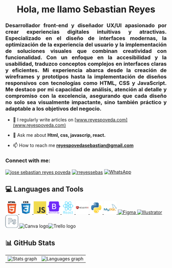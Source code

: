 <h1 align="center">Hola, me llamo Sebastian Reyes</h1>
<h3 align="justify">Desarrollador front-end y diseñador UX/UI apasionado por crear experiencias digitales intuitivas y atractivas. Especializado en el diseño de interfaces modernas, la optimización de la experiencia del usuario y la implementación de soluciones visuales que combinan creatividad con funcionalidad. Con un enfoque en la accesibilidad y la usabilidad, traduzco conceptos complejos en interfaces claras y eficientes. Mi experiencia abarca desde la creación de wireframes y prototipos hasta la implementación de diseños responsivos con tecnologías como HTML, CSS y JavaScript. Me destaco por mi capacidad de análisis, atención al detalle y compromiso con la excelencia, asegurando que cada diseño no solo sea visualmente impactante, sino también práctico y adaptable a los objetivos del negocio.</h3>

- 📝 I regularly write articles on [www.reyespoveda.com](www.reyespoveda.com)

- 💬 Ask me about **Html, css, javascrip, react.**

- 📫 How to reach me **reyespovedasebastian@gmail.com**

<h3 align="left">Connect with me:</h3>
<p align="left">
<a href="https://linkedin.com/in/jose sebastian reyes poveda" target="blank"><img align="center" src="https://raw.githubusercontent.com/rahuldkjain/github-profile-readme-generator/master/src/images/icons/Social/linked-in-alt.svg" alt="jose sebastian reyes poveda" height="30" width="40" /></a>
<a href="https://instagram.com/rreyessebas" target="blank"><img align="center" src="https://raw.githubusercontent.com/rahuldkjain/github-profile-readme-generator/master/src/images/icons/Social/instagram.svg" alt="rreyessebas" height="30" width="40" /></a>
<a href="https://wa.me/+573214109194" target="_blank"><img src="https://upload.wikimedia.org/wikipedia/commons/6/6b/WhatsApp.svg" alt="WhatsApp" height="30" width="40" />
</a>
    
</p>

## 💻 Languages and Tools

<p align="left">
    <!-- HTML -->
    <a href="https://www.w3.org/html/" target="_blank" rel="noreferrer">
        <img src="https://raw.githubusercontent.com/devicons/devicon/master/icons/html5/html5-original-wordmark.svg" alt="HTML5" width="40" height="40"/>
    </a> <a href="https://www.w3schools.com/css/" target="_blank" rel="noreferrer">
        <img src="https://raw.githubusercontent.com/devicons/devicon/master/icons/css3/css3-original-wordmark.svg" alt="CSS3" width="40" height="40"/>
    </a> <a href="https://developer.mozilla.org/en-US/docs/Web/JavaScript" target="_blank" rel="noreferrer">
        <img src="https://raw.githubusercontent.com/devicons/devicon/master/icons/javascript/javascript-original.svg" alt="JavaScript" width="40" height="40"/>
    </a> <a href="https://getbootstrap.com" target="_blank" rel="noreferrer">
        <img src="https://raw.githubusercontent.com/devicons/devicon/master/icons/bootstrap/bootstrap-plain-wordmark.svg" alt="Bootstrap" width="40" height="40"/>
    </a><a href="https://reactjs.org/" target="_blank" rel="noreferrer">
        <img src="https://raw.githubusercontent.com/devicons/devicon/master/icons/react/react-original-wordmark.svg" alt="React" width="40" height="40"/>
    </a><a href="https://angular.io" target="_blank" rel="noreferrer">
        <img src="https://raw.githubusercontent.com/devicons/devicon/master/icons/angularjs/angularjs-original-wordmark.svg" alt="AngularJS" width="40" height="40"/>
    </a><a href="https://www.python.org" target="_blank" rel="noreferrer">
        <img src="https://raw.githubusercontent.com/devicons/devicon/master/icons/python/python-original.svg" alt="Python" width="40" height="40"/>
    </a><a href="https://www.mysql.com/" target="_blank" rel="noreferrer">
        <img src="https://raw.githubusercontent.com/devicons/devicon/master/icons/mysql/mysql-original-wordmark.svg" alt="MySQL" width="40" height="40"/>
    </a> <a href="https://www.figma.com/" target="_blank" rel="noreferrer">
        <img src="https://www.vectorlogo.zone/logos/figma/figma-icon.svg" alt="Figma" width="40" height="40"/>
    </a><a href="https://www.adobe.com/in/products/illustrator.html" target="_blank" rel="noreferrer">
        <img src="https://www.vectorlogo.zone/logos/adobe_illustrator/adobe_illustrator-icon.svg" alt="Illustrator" width="40" height="40"/>
    </a><a href="https://www.photoshop.com/en" target="_blank" rel="noreferrer">
        <img src="https://raw.githubusercontent.com/devicons/devicon/master/icons/photoshop/photoshop-line.svg" alt="Photoshop" width="40" height="40"/>
    </a><img src="https://cdn.jsdelivr.net/gh/devicons/devicon/icons/canva/canva-original.svg" height="40" alt="Canva logo"/><img src="https://cdn.jsdelivr.net/gh/devicons/devicon/icons/trello/trello-plain.svg" height="40" alt="Trello logo"/>
</p>


## 📊 GitHub Stats

<table>
  <tr>
    <td>
      <img src="https://github-readme-stats.vercel.app/api?username=reyessebas&hide_title=false&hide_rank=false&show_icons=true&include_all_commits=true&count_private=true&disable_animations=false&theme=dracula&locale=en&hide_border=false" height="150" alt="Stats graph" />
    </td>
    <td>
      <img src="https://github-readme-stats.vercel.app/api/top-langs?username=reyessebas&locale=en&hide_title=false&layout=compact&card_width=320&langs_count=5&theme=dracula&hide_border=false" height="150" alt="Languages graph" />
    </td>
  </tr>
</table>

###
